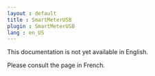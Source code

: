```yaml
---
layout : default
title : SmartMeterUSB
plugin : SmartMeterUSB
lang : en_US
---
```


This documentation is not yet available in English.

Please consult the page in French.
